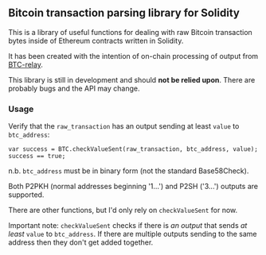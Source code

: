 ## Bitcoin transaction parsing library for Solidity

This is a library of useful functions for dealing with raw Bitcoin
transaction bytes inside of Ethereum contracts written in Solidity.

It has been created with the intention of on-chain processing of
output from [BTC-relay][btcrelay].

[btcrelay]: https://github.com/ethereum/btcrelay

This library is still in development and should **not be relied
upon**. There are probably bugs and the API may change.


### Usage

Verify that the `raw_transaction` has an output sending at least
`value` to `btc_address`:

```
var success = BTC.checkValueSent(raw_transaction, btc_address, value);
success == true;
```

n.b. `btc_address` must be in binary form (not the standard Base58Check).

Both P2PKH (normal addresses beginning '1...') and P2SH ('3...')
outputs are supported.

There are other functions, but I'd only rely on `checkValueSent` for
now.

Important note: `checkValueSent` checks if there is *an output* that
sends *at least* `value` to `btc_address`. If there are multiple
outputs sending to the same address then they don't get added
together.
